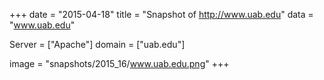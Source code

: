
+++
date = "2015-04-18"
title = "Snapshot of http://www.uab.edu"
data = "www.uab.edu"

Server = ["Apache"]
domain = ["uab.edu"]

  image = "snapshots/2015_16/www.uab.edu.png"
+++
#
